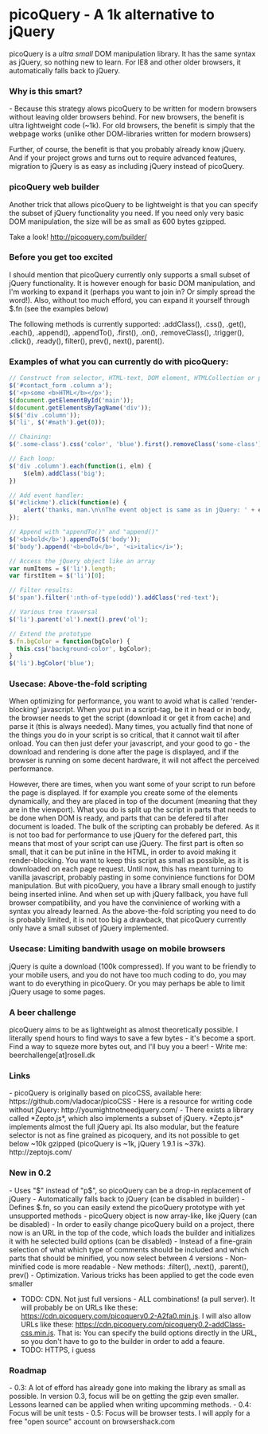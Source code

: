 # picoQuery - A 1k alternative to jQuery

picoQuery is a <i>ultra small</i> DOM manipulation library. It has the same syntax as jQuery, so nothing new to learn. For IE8 and other older browsers, it automatically falls back to jQuery.

<h3>Why is this smart?</h3>
- Because this strategy alows picoQuery to be written for modern browsers without leaving older browsers behind. For new browsers, the benefit is ultra lightweight code (~1k). For old browsers, the benefit is simply that the webpage works (unlike other DOM-libraries written for modern browsers)

Further, of course, the benefit is that you probably already know jQuery. And if your project grows and turns out to require advanced features, migration to jQuery is as easy as including jQuery instead of picoQuery.

<h3>picoQuery web builder</h3>
Another trick that allows picoQuery to be lightweight is that you can specify the subset of jQuery functionality you need. If you need only very basic DOM manipulation, the size will be as small as 600 bytes gzipped.

Take a look! 
http://picoquery.com/builder/

<h3>Before you get too excited</h3>
I should mention that picoQuery currently only supports a small subset of jQuery functionality. It is however enough for basic DOM manipulation, and I'm working to expand it (perhaps you want to join in? Or simply spread the word!). Also, without too much efford, you can expand it yourself through $.fn (see the examples below)

The following methods is currently supported: 
.addClass(), .css(), .get(), .each(), .append(), .appendTo(), .first(), .on(), .removeClass(), .trigger(), .click(), .ready(), filter(), prev(), next(), parent().


<h3>Examples of what you can currently do with picoQuery:</h3>

```javascript
// Construct from selector, HTML-text, DOM element, HTMLCollection or picoQuery object (cloning), and optionally with a context
$('#contact_form .column a');
$('<p>some <b>HTML</b></p>');
$(document.getElementById('main'));
$(document.getElementsByTagName('div'));
$($('div .column'));
$('li', $('#math').get(0));

// Chaining:
$('.some-class').css('color', 'blue').first().removeClass('some-class');

// Each loop:
$('div .column').each(function(i, elm) {
	$(elm).addClass('big');
})

// Add event handler:
$('#clickme').click(function(e) {
	alert('thanks, man.\n\nThe event object is same as in jQuery: ' + e);
});

// Append with "appendTo()" and "append()"
$('<b>bold</b>').appendTo($('body'));
$('body').append('<b>bold</b>', '<i>italic</i>');

// Access the jQuery object like an array
var numItems = $('li').length;
var firstItem = $('li')[0];

// Filter results:
$('span').filter(':nth-of-type(odd)').addClass('red-text');

// Various tree traversal
$('li').parent('ol').next().prev('ol');

// Extend the prototype
$.fn.bgColor = function(bgColor) {
  this.css('background-color', bgColor);
}
$('li').bgColor('blue');

```

<h3>Usecase: Above-the-fold scripting</h3>
When optimizing for performance, you want to avoid what is called 'render-blocking' javascript. When you put in a script-tag, be it in head or in body, the browser needs to get the script (download it or get it from cache) and parse it (this is always needed). Many times, you actually find that none of the things you do in your script is so critical, that it cannot wait til after onload. You can then just defer your javascript, and your good to go - the download and rendering is done after the page is displayed, and if the browser is running on some decent hardware, it will not affect the perceived performance.

However, there are times, when you want some of your script to run before the page is displayed. If for example you create some of the elements dynamically, and they are placed in top of the document (meaning that they are in the viewport). What you do is split up the script in parts that needs to be done when DOM is ready, and parts that can be defered til after document is loaded. The bulk of the scripting can probably be defered. As it is not too bad for performance to use jQuery for the defered part, this means that most of your script can use jQuery. The first part is often so small, that it can be put inline in the HTML, in order to avoid making it render-blocking. You want to keep this script as small as possible, as it is downloaded on each page request. Until now, this has meant turning to vanilla javascript, probably pasting in some convinience functions for DOM manipulation. But with picoQuery, you have a library small enough to justify being inserted inline. And when set up with jQuery fallback, you have full browser compatibility, and you have the convinience of working with a syntax you already learned. As the above-the-fold scripting you need to do is probably limited, it is not too big a drawback, that picoQuery currently only have a small subset of jQuery implemented.

<h3>Usecase: Limiting bandwith usage on mobile browsers</h3>
jQuery is quite a download (100k compressed). If you want to be friendly to your mobile users, and you do not have too much coding to do, you may want to do everything in picoQuery. Or you may perhaps be able to limit jQuery usage to some pages. 

<h3>A beer challenge</h3>
picoQuery aims to be as lightweight as almost theoretically possible. I literally spend hours to find ways to save a few bytes - it's become a sport. Find a way to squeze more bytes out, and I'll buy you a beer! - Write me: beerchallenge[at]rosell.dk

<h3>Links</h3>
- picoQuery is originally based on picoCSS, available here: https://github.com/vladocar/picoCSS
- Here is a resource for writing code without jQuery: http://youmightnotneedjquery.com/
- There exists a library called *Zepto.js*, which also implements a subset of jQuery. *Zepto.js* implements almost the full jQuery api. Its also modular, but the feature selector is not as fine grained as picoquery, and its not possible to get below ~10k gzipped (picoQuery is ~1k, jQuery 1.9.1 is ~37k). http://zeptojs.com/

<h3>New in 0.2</h3>
- Uses "$" instead of "p$", so picoQuery can be a drop-in replacement of jQuery
- Automatically falls back to jQuery (can be disabled in builder)
- Defines $.fn, so you can easily extend the picoQuery prototype with yet unsupported methods
- picoQuery object is now array-like, like jQuery (can be disabled)
- In order to easily change picoQuery build on a project, there now is an URL in the top of the code, which loads the builder and initializes it with he selected build options (can be disabled)
- Instead of a fine-grain selection of what which type of comments should be included and which parts that should be minified, you now select between 4 versions
- Non-minified code is more readable
- New methods: .filter(), .next(), .parent(), prev()
- Optimization. Various tricks has been applied to get the code even smaller

- TODO: CDN. Not just full versions - ALL combinations! (a pull server). It will probably be on URLs like these: https://cdn.picoquery.com/picoquery0.2-A2fa0.min.js. I will also allow URLs like these: https://cdn.picoquery.com/picoquery0.2-addClass-css.min.js. That is: You can specify the build options directly in the URL, so you don't have to go to the builder in order to add a feaure.
- TODO: HTTPS, i guess


<h3>Roadmap</h3>
- 0.3: A lot of efford has already gone into making the library as small as possible. In version 0.3, focus will be on getting the gzip even smaller. Lessons learned can be applied when writing upcomming methods.
- 0.4: Focus will be unit tests
- 0.5: Focus will be browser tests. I will apply for a free "open source" account on browsershack.com


